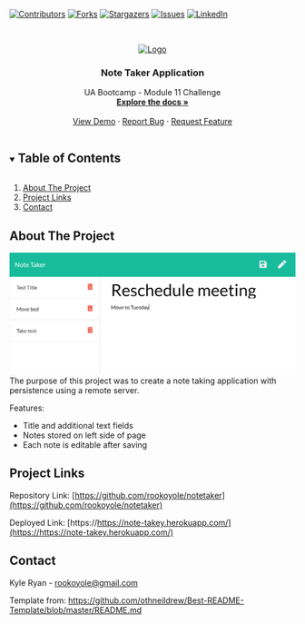<!--
*** Thanks for checking out the Best-README-Template. If you have a suggestion
*** that would make this better, please fork the repo and create a pull request
*** or simply open an issue with the tag "enhancement".
*** Thanks again! Now go create something AMAZING! :D
***
***
***
*** To avoid retyping too much info. Do a search and replace for the following:
*** github_username, repo_name, twitter_handle, email, project_title, project_description
-->



<!-- PROJECT SHIELDS -->
<!--
*** I'm using markdown "reference style" links for readability.
*** Reference links are enclosed in brackets [ ] instead of parentheses ( ).
*** See the bottom of this document for the declaration of the reference variables
*** for contributors-url, forks-url, etc. This is an optional, concise syntax you may use.
*** https://www.markdownguide.org/basic-syntax/#reference-style-links
-->
[![Contributors][contributors-shield]][contributors-url]
[![Forks][forks-shield]][forks-url]
[![Stargazers][stars-shield]][stars-url]
[![Issues][issues-shield]][issues-url]
[![LinkedIn][linkedin-shield]][linkedin-url]



<!-- PROJECT LOGO -->
<br />
<p align="center">
  <a href="https://github.com/rookoyole/notetaker">
    <img src="./assets/images/Profile-Pic.jpg" alt="Logo" width="80" height="80">
  </a>

  <h3 align="center">Note Taker Application</h3>

  <p align="center">
    UA Bootcamp - Module 11 Challenge
        <br />
        <a href="https://github.com/rookoyole/notetaker"><strong>Explore the docs »</strong></a>
        <br />
        <br />
        <a href="https://github.com/rookoyole/notetaker">View Demo</a>
        ·
        <a href="https://github.com/rookoyole/notetaker/issues">Report Bug</a>
        ·
        <a href="https://github.com/rookoyole/notetaker/issues">Request Feature</a>
  </p>
</p>



<!-- TABLE OF CONTENTS -->
<details open="open">
  <summary><h2 style="display: inline-block">Table of Contents</h2></summary>
  <ol>
    <li><a href="#about-the-project">About The Project</a></li>
    <li><a href="#project-links">Project Links</a></li>
    <li><a href="#contact">Contact</a></li>
  </ol>
</details>



<!-- ABOUT THE PROJECT -->
## About The Project

[![Product Name Screen Shot][product-screenshot]](main/public/assets/images/screenshot.png)
<br />
The purpose of this project was to create a note taking application with persistence using a remote server.

Features:
* Title and additional text fields
* Notes stored on left side of page
* Each note is editable after saving

<!-- PROJECT LINKS -->
## Project Links

Repository Link: [https://github.com/rookoyole/notetaker](https://github.com/rookoyole/notetaker)

Deployed Link: [https://https://note-takey.herokuapp.com/](https://https://note-takey.herokuapp.com/)

<!-- CONTACT -->
## Contact

Kyle Ryan - rookoyole@gmail.com

Template from: https://github.com/othneildrew/Best-README-Template/blob/master/README.md

<!-- MARKDOWN LINKS & IMAGES -->
<!-- https://www.markdownguide.org/basic-syntax/#reference-style-links -->
[contributors-shield]: https://img.shields.io/github/contributors/rookoyole/notetaker.svg?style=for-the-badge
[contributors-url]: https://github.com/rookoyole/notetaker/graphs/contributors
[forks-shield]: https://img.shields.io/github/forks/rookoyole/notetaker.svg?style=for-the-badge
[forks-url]: https://github.com/rookoyole/notetaker/network/members
[stars-shield]: https://img.shields.io/github/stars/rookoyole/notetaker.svg?style=for-the-badge
[stars-url]: https://github.com/rookoyole/notetaker/stargazers
[issues-shield]: https://img.shields.io/github/issues/rookoyole/notetaker.svg?style=for-the-badge
[issues-url]: https://github.com/rookoyole/notetaker/issues
[linkedin-shield]: https://img.shields.io/badge/-LinkedIn-black.svg?style=for-the-badge&logo=linkedin&colorB=555
[linkedin-url]: www.linkedin.com/in/kyle-ryan-5b526023
[product-screenshot]: main/public/assets/images/screenshot.png